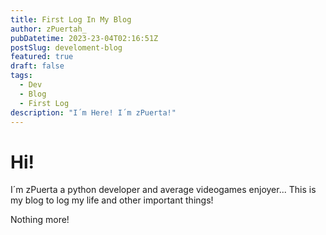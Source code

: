```yaml
---
title: First Log In My Blog
author: zPuertah_
pubDatetime: 2023-23-04T02:16:51Z
postSlug: develoment-blog
featured: true
draft: false
tags:
  - Dev
  - Blog
  - First Log
description: "I´m Here! I´m zPuerta!"
---
```


# Hi!

I´m zPuerta a python developer and average videogames enjoyer... This is my blog to log my life and other important things!

Nothing more!
